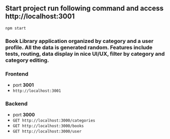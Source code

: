 ## Start project run following command and access http://localhost:3001

```
npm start
```

### Book Library application organized by category and a user profile. All the data is generated random. Features include tests, routing, data display in nice UI/UX, filter by category and category editing.

### Frontend

- port **3001**
- `http://localhost:3001`

### Backend

- port **3000**
- `GET http://localhost:3000/categories`
- `GET http://localhost:3000/books`
- `GET http://localhost:3000/user`
